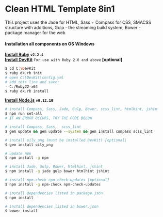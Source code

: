 # Clean HTML Template 8in1
This project uses the Jade for HTML, Sass + Compass for CSS, SMACSS structure with additions, Gulp - the streaming build system, Bower - package manager for the web
#### Installation all components on OS Windows
**[Install Ruby](http://rubyinstaller.org/downloads/)** **`v2.2.4`**<br/>
**[Install DevKit](http://rubyinstaller.org/downloads/)** `For use with Ruby 2.0 and above` **[optional]**<br/>
```sh
$ cd C:\DevKit
$ ruby dk.rb init
# open C:\DevKit\config.yml
# add this line and save:
- C:/Ruby22-x64
$ ruby dk.rb install
```
**[Install Node.js](https://nodejs.org/dist/latest-v0.12.x/)** **`v0.12.10`**

```sh
# install Compass, Sass, Jade, Gulp, Bower, scss_lint, htmlhint, jshint, dependencies
$ npm run set-all
# IF AN ERROR OCCURS, TRY THE CODE BELOW

# install Compass, Sass,  scss_lint
$ gem update && gem update --system && gem install compass scss_lint

# install oily_png (must be installed DevKit) [optional]
$ gem install oily_png

# update npm
$ npm install -g npm

# install Jade, Gulp, Bower, htmlhint, jshint
$ npm install -g jade gulp bower htmlhint jshint

# install npm-check npm-check-updates [optional]
$ npm install -g npm-check npm-check-updates

# install dependencies listed in package.json
$ npm install

# install dependencies listed in bower.json
$ bower install
```